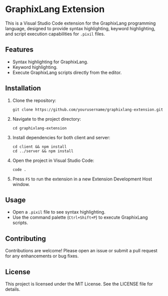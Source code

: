 # GraphixLang Extension

This is a Visual Studio Code extension for the GraphixLang programming language, designed to provide syntax highlighting, keyword highlighting, and script execution capabilities for `.pixil` files.

## Features

- Syntax highlighting for GraphixLang.
- Keyword highlighting.
- Execute GraphixLang scripts directly from the editor.

## Installation

1. Clone the repository:
   ```
   git clone https://github.com/yourusername/graphixlang-extension.git
   ```
2. Navigate to the project directory:
   ```
   cd graphixlang-extension
   ```
3. Install dependencies for both client and server:
   ```
   cd client && npm install
   cd ../server && npm install
   ```
4. Open the project in Visual Studio Code:
   ```
   code .
   ```
5. Press `F5` to run the extension in a new Extension Development Host window.

## Usage

- Open a `.pixil` file to see syntax highlighting.
- Use the command palette (`Ctrl+Shift+P`) to execute GraphixLang scripts.

## Contributing

Contributions are welcome! Please open an issue or submit a pull request for any enhancements or bug fixes.

## License

This project is licensed under the MIT License. See the LICENSE file for details.